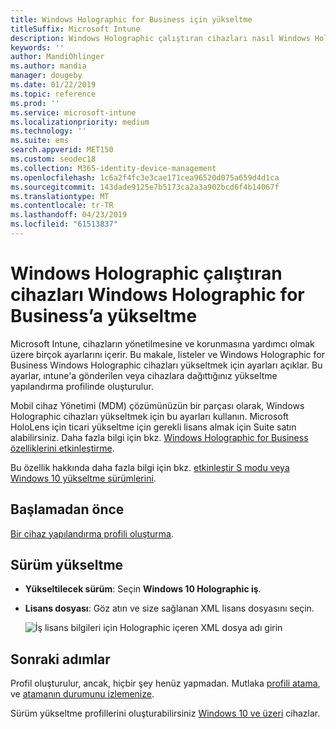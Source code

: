 ```yaml
---
title: Windows Holographic for Business için yükseltme
titleSuffix: Microsoft Intune
description: Windows Holographic çalıştıran cihazları nasıl Windows Holographic for Business’a yükselteceğinizi öğrenin
keywords: ''
author: MandiOhlinger
ms.author: mandia
manager: dougeby
ms.date: 01/22/2019
ms.topic: reference
ms.prod: ''
ms.service: microsoft-intune
ms.localizationpriority: medium
ms.technology: ''
ms.suite: ems
search.appverid: MET150
ms.custom: seodec18
ms.collection: M365-identity-device-management
ms.openlocfilehash: 1c6a2f4fc3e3cae171cea96520d075a659d4d1ca
ms.sourcegitcommit: 143dade9125e7b5173ca2a3a902bcd6f4b14067f
ms.translationtype: MT
ms.contentlocale: tr-TR
ms.lasthandoff: 04/23/2019
ms.locfileid: "61513837"
---
```

# <a name="upgrade-devices-running-windows-holographic-to-windows-holographic-for-business"></a>Windows Holographic çalıştıran cihazları Windows Holographic for Business’a yükseltme

Microsoft Intune, cihazların yönetilmesine ve korunmasına yardımcı olmak üzere birçok ayarlarını içerir. Bu makale, listeler ve Windows Holographic for Business Windows Holographic cihazları yükseltmek için ayarları açıklar. Bu ayarlar, ıntune'a gönderilen veya cihazlara dağıttığınız yükseltme yapılandırma profilinde oluşturulur.

Mobil cihaz Yönetimi (MDM) çözümünüzün bir parçası olarak, Windows Holographic cihazları yükseltmek için bu ayarları kullanın. Microsoft HoloLens için ticari yükseltme için gerekli lisans almak için Suite satın alabilirsiniz. Daha fazla bilgi için bkz. [Windows Holographic for Business özelliklerini etkinleştirme](https://docs.microsoft.com/hololens/hololens-upgrade-enterprise).

Bu özellik hakkında daha fazla bilgi için bkz. [etkinleştir S modu veya Windows 10 yükseltme sürümlerini](edition-upgrade-configure-windows-10.md).

## <a name="before-you-begin"></a>Başlamadan önce

[Bir cihaz yapılandırma profili oluşturma](edition-upgrade-configure-windows-10.md#create-the-profile).

## <a name="edition-upgrade"></a>Sürüm yükseltme

- **Yükseltilecek sürüm**: Seçin **Windows 10 Holographic iş**.
- **Lisans dosyası**: Göz atın ve size sağlanan XML lisans dosyasını seçin.

  ![İş lisans bilgileri için Holographic içeren XML dosya adı girin](media/Holographic-edition-upgrade.png)
 
## <a name="next-steps"></a>Sonraki adımlar

Profil oluşturulur, ancak, hiçbir şey henüz yapmadan. Mutlaka [profili atama](device-profile-assign.md), ve [atamanın durumunu izlemenize](device-profile-monitor.md).

Sürüm yükseltme profillerini oluşturabilirsiniz [Windows 10 ve üzeri](edition-upgrade-windows-settings.md) cihazlar.

